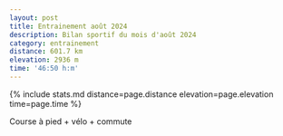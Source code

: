 ```yaml
---
layout: post
title: Entrainement août 2024
description: Bilan sportif du mois d'août 2024
category: entrainement
distance: 601.7 km
elevation: 2936 m
time: '46:50 h:m'
---
```


{%
  include stats.md
  distance=page.distance
  elevation=page.elevation
  time=page.time
%}

Course à pied + vélo + commute

<!--
vim:spell spelllang=fr
-->
